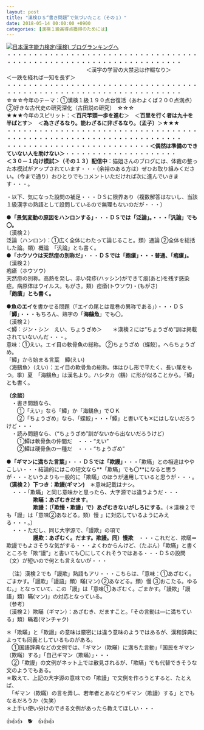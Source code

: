 ```yaml
---
layout: post
title: "漢検ＤＳ“書き問題”で気づいたこと（その１）"
date: 2018-05-14 00:00:00 +0900
categories: [漢検１級高得点獲得のためには]
---
```


[![](/syuusyuu9701/assets/images/漢検ｄｓ“書き問題”で気づいたこと（その１）-br_c_3028_1.gif)](http://blog.with2.net/link.php?1659096:3028 "日本漢字能力検定(漢検) ブログランキングへ")[日本漢字能力検定(漢検) ブログランキングへ](http://blog.with2.net/link.php?1659096:3028)  
・・・・・・・・・・・・・・・・・・・・・・・・・・・・・・・・・・・・・・・・・・・・・・・・・・・・・・・・・・・・・・・・・・・・・  
　　　　　　　　　　　　　　　＜漢字の学習の大禁忌は作輟なり＞　　　　　＜一跌を経れば一知を長ず＞　　　　　  
・・・・・・・・・・・・・・・・・・・・・・・・・・・・・・・・・・・・・・・・・・・・・・・・・・・・・・・・・・・・・・・・・・・・・  
☆☆☆今年のテーマ：①漢検１級１９０点台復活（あわよくば２００点満点）　②好きな古代史の研究深化（古田説の研究）　☆☆☆  
★★★今年のスピリット：＜**百尺竿頭一歩を進む**＞　＜**百里を行く者は九十を半ばとす**＞　＜**為さざるなり。能わざるに非ざるなり。（孟子）**＞★★★  
・・・・・・・・・・・・・・・・・・・・・・・・・・・・・・・・・・・・・・・・・・・・・・・・・・・・・・・・・・・・・・・・・・・・・  
・・・・・・・・・・・・・・・・・・・・・・・・・・・**＜偶然は準備のできていない人を助けない＞**・・・・・・・・・・・・・・・・・・・・・  
**＜３０－１向け模試＞（その１３）配信中**：猫姐さんのブログには、体裁の整った本模試がアップされています・・・（余裕のある方は）ぜひお取り組みください。（今まで通り）おひとりでもコメントいただければ次に進んでいきます・・・。  
  
・以下、気になった設問の補足・・・ＤＳに限界あり（複数解答はないし、当該１級漢字の熟語として設問しているので無理もないのだが・・・）  
  
**●「景気変動の原因をハンロンする」**・・・**ＤＳでは「泛論」。・・・「汎論」でも〇。**  
（漢検２）  
泛論（ハンロン）：①広く全体にわたって論じること。類）通論 ②全体を総括した論。類）概論　「汎論」とも書く。  
**●「ホウソウは天然痘の別称だ」**・・・**ＤＳでは「皰瘡」・・・普通、「疱瘡」。**  
（漢検２）  
疱瘡（ホウソウ）  
天然痘の別称。高熱を発し、赤い発疹(ハッシン)ができて痕(あと)を残す感染症。病原体はウイルス。もがさ。類）痘瘡(トウソウ)・(もがさ)  
**「皰瘡」とも書く。**  
  
**●魚のエイ**を書かせる問題（「エイの尾とは竜巻の異称である」）・・・ＤＳ「**鱏**」・・・もちろん、熟字の「**海鷂魚**」でも〇。  
（漢検２）  
＜鱏：ジン・シン　えい、ちょうざめ＞　　＊漢検２には“ちょうざめ”訓は掲載されていないんだ・・・。  
意味：①えい。エイ目の軟骨魚の総称。 ②ちょうざめ（蝶鮫）。へらちょうざめ。  
「鱏」から始まる言葉　鱏(えい)  
〈海鷂魚〉（えい）：エイ目の軟骨魚の総称。体はひし形で平たく、長い尾をもつ。季）夏　「海鷂魚」は漢名より。ハシタカ（鷂）に形が似ることから。「鱏」とも書く。  
  
**（余談）**  
　・書き問題なら、  
　　①「えい」なら「鱏」か「海鷂魚」でＯＫ  
　　②「ちょうざめ」なら、「蝶鮫」・・・「鱏」と書いても✕にはしないだろうけど・・・  
　・読み問題なら、（“ちょうざめ”訓がないから出ないだろうけど）  
　　①鱏は軟骨魚の仲間だ　・・・“えい”  
　　②鱏は硬骨魚の一種だ　・・・“ちょうざめ”  
  
**●「ギマンに満ちた言葉」**・・・**ＤＳでは「欺謾」**・・・「欺瞞」との相違はややこしい・・・結論的にはこの短文なら**「欺瞞」でも〇**になると思うが・・・というよりも一般的に「欺瞞」のほうが通用していると思うが・・・。  
**（漢検２）下つき：欺謾(ギマン)**　＊意味記載はナシ。  
　・・・「欺瞞」と同じ意味かと思ったら、大字源では違うようだ・・・  
　　　　　**欺瞞：あざむきだます**。  
　　　　　**欺謾：（「欺慢・欺謾」で）あざむきないがしろにする**。（＊漢検２でも「謾」は「意味②あなどる。類）慢 」に対応しているようにみえる・・・。）  
　・・・ただし、同じ大字源で、「謾欺」の項で  
　　　　　**謾欺：あざむく。だます。欺謾。同）慢欺**　・・・これだと、欺瞞＝欺謾でもよさそうな気がする・・・よくわからんけど、（たぶん）「欺瞞」と書くところを「欺“謾”」と書いても〇にしてくれそうではある・・・ＤＳの設問（文）が短いので何とも言えないが・・・  
  
　（注）漢検２でも「謾欺」熟語もアリ・・・こちらは、「意味：①あざむく。ごまかす。「謾欺」「謾語」類）瞞(マン) ②あなどる。類）慢 ③おこたる。ゆるむ。」となっていて、この「謾」は「意味①あざむく。ごまかす。「謾欺」「謾語」類）瞞(マン)」の対応となっている。  
（参考）  
（漢検２）欺瞞（ギマン）：あざむき、だますこと。「その言動は―に満ちている」類）瞞着(マンチャク)  
  
＊「欺瞞」と「欺謾」の意味は厳密には違う意味のようではあるが、漢和辞典によっても同義としているものがある。  
　①国語辞典などの文例では、「ギマン（欺瞞）に満ちた言動」「国民をギマン（欺瞞）する」「自己ギマン（欺瞞）」・・・  
　②「欺謾」の文例がネット上では散見されるが、「欺瞞」でも代替できそうな文のようでもある。　  
＊敢えて、上記の大字源の意味での「欺謾」で文例を作ろうとすると、たとえば、  
　「ギマン（欺瞞）の言を弄し、若年者とあなどりギマン（欺謾）する」とでもなるだろうか（失笑）  
＊上手い使い分けのできる文例があったら教えてほしい・・・　  
  
👍👍👍　🐕　👍👍👍